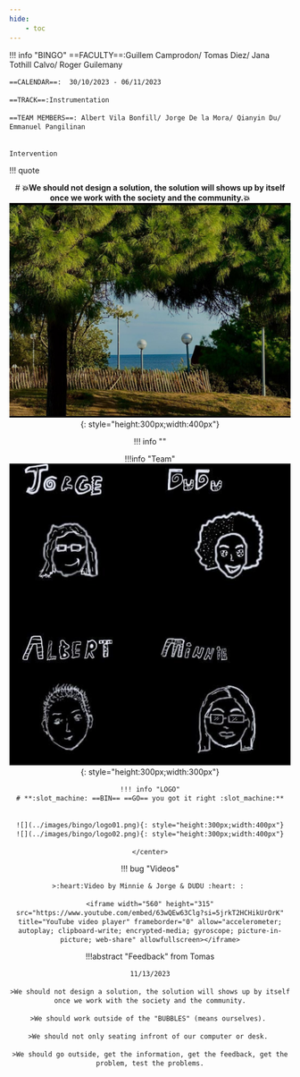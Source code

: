 ```yaml
---
hide:
    - toc
---
```

!!! info "BINGO"
    ==FACULTY==:Guillem Camprodon/ Tomas Diez/ Jana Tothill Calvo/ Roger Guilemany
            
    ==CALENDAR==:  30/10/2023 - 06/11/2023

    ==TRACK==:Instrumentation

    ==TEAM MEMBERS==: Albert Vila Bonfill/ Jorge De la Mora/ Qianyin Du/ Emmanuel Pangilinan


    Intervention

!!! quote
    <center> 
    # **:boom:We should not design a solution, the solution will shows up by itself once we work with the society and the community.:boom:**
    ![](../images/bingo/quote01.PNG){: style="height:300px;width:400px"}


!!! info ""
    <center>
    !!!info "Team"
    ![](../images/bingo/bingogroup.png){: style="height:300px;width:300px"}

    !!! info "LOGO"
    # **:slot_machine: ==BIN== ==GO== you got it right :slot_machine:**


    ![](../images/bingo/logo01.png){: style="height:300px;width:400px"}
    ![](../images/bingo/logo02.png){: style="height:300px;width:400px"}

    </center>


!!! bug "Videos"
    
    >:heart:Video by Minnie & Jorge & DUDU :heart: : 

    <iframe width="560" height="315" src="https://www.youtube.com/embed/63wQEw63Clg?si=5jrkT2HCHikUrOrK" title="YouTube video player" frameborder="0" allow="accelerometer; autoplay; clipboard-write; encrypted-media; gyroscope; picture-in-picture; web-share" allowfullscreen></iframe>

!!!abstract "Feedback" 
    from Tomas 

    11/13/2023

    >We should not design a solution, the solution will shows up by itself once we work with the society and the community.

    >We should work outside of the "BUBBLES" (means ourselves). 

    >We should not only seating infront of our computer or desk. 

    >We should go outside, get the information, get the feedback, get the problem, test the problems.